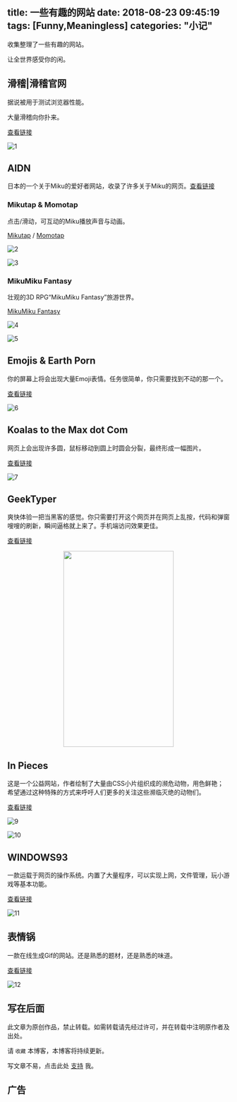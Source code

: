 title: 一些有趣的网站
date: 2018-08-23 09:45:19
tags: [Funny,Meaningless]
categories: "小记"
---
收集整理了一些有趣的网站。

让全世界感受你的闲。

## 滑稽|滑稽官网

据说被用于测试浏览器性能。

大量滑稽向你扑来。

[查看链接](http://lvmaojun.com/huaji/?version=4.6&shareForumUrl=1)

![1](/img/20180823/1.png)

## AIDN

日本的一个关于Miku的爱好者网站，收录了许多关于Miku的网页。[查看链接](https://aidn.jp/main/)

### Mikutap & Momotap

点击/滑动，可互动的Miku播放声音与动画。

[Mikutap](https://aidn.jp/mikutap/) / [Momotap](https://aidn.jp/momotap/)

![2](/img/20180823/2.png)

![3](/img/20180823/3.png)

### MikuMiku Fantasy

壮观的3D RPG“MikuMiku Fantasy”旅游世界。

[MikuMiku Fantasy](https://aidn.jp/mf/)

![4](/img/20180823/4.png)

![5](/img/20180823/5.png)

## Emojis & Earth Porn

你的屏幕上将会出现大量Emoji表情。任务很简单，你只需要找到不动的那一个。

[查看链接](http://emojisandearthporn.com/)

![6](/img/20180823/6.png)

## Koalas to the Max dot Com

网页上会出现许多圆，鼠标移动到圆上时圆会分裂，最终形成一幅图片。

[查看链接](http://koalastothemax.com/)

![7](/img/20180823/7.png)

## GeekTyper

爽快体验一把当黑客的感觉。你只需要打开这个网页并在网页上乱按，代码和弹窗嗖嗖的刷新，瞬间逼格就上来了。手机端访问效果更佳。

[查看链接](http://geektyper.com/mobile/)

<div align=center>
<img src="/img/20180823/8.png" width="250" height="444" />
</div>

## In Pieces

这是一个公益网站，作者绘制了大量由CSS小片组织成的濒危动物，用色鲜艳；希望通过这种特殊的方式来呼吁人们更多的关注这些濒临灭绝的动物们。

[查看链接](http://www.species-in-pieces.com/#)

![9](/img/20180823/9.png)

![10](/img/20180823/10.png)

## WINDOWS93
一款运载于网页的操作系统。内置了大量程序，可以实现上网，文件管理，玩小游戏等基本功能。

[查看链接](http://www.windows93.net/#!catex)

![11](/img/20180823/11.png)

## 表情锅

一款在线生成Gif的网站。还是熟悉的题材，还是熟悉的味道。

[查看链接](https://sorry.xuty.tk/sorry/)

![12](/img/20180823/12.png)


## 写在后面
此文章为原创作品，禁止转载。如需转载请先经过许可，并在转载中注明原作者及出处。

请 `收藏` 本博客，本博客将持续更新。

写文章不易，点击此处 [支持](https://ojhdt.club/donate) 我。

## 广告
<script async src="//pagead2.googlesyndication.com/pagead/js/adsbygoogle.js"></script>
<ins class="adsbygoogle"
     style="display:block; text-align:center;"
     data-ad-layout="in-article"
     data-ad-format="fluid"
     data-ad-client="ca-pub-1043177129475579"
     data-ad-slot="7254716173"></ins>
<script>
     (adsbygoogle = window.adsbygoogle || []).push({});
</script>
